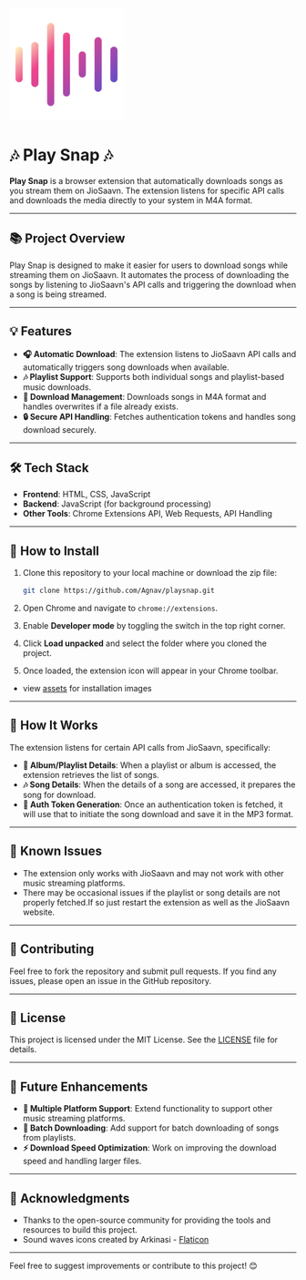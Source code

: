 <img src="assets/audio-waves.png" width="200" />


# 🎶 Play Snap 🎶

**Play Snap** is a browser extension that automatically downloads songs as you stream them on JioSaavn. The extension listens for specific API calls and downloads the media directly to your system in M4A format.

---

## 📚 Project Overview

Play Snap is designed to make it easier for users to download songs while streaming them on JioSaavn. It automates the process of downloading the songs by listening to JioSaavn's API calls and triggering the download when a song is being streamed.

---

## 💡 Features

- **🎧 Automatic Download**: The extension listens to JioSaavn API calls and automatically triggers song downloads when available.
- **🎶 Playlist Support**: Supports both individual songs and playlist-based music downloads.
- **📂 Download Management**: Downloads songs in M4A format and handles overwrites if a file already exists.
- **🔒 Secure API Handling**: Fetches authentication tokens and handles song download securely.

---

## 🛠️ Tech Stack

- **Frontend**: HTML, CSS, JavaScript
- **Backend**: JavaScript (for background processing)
- **Other Tools**: Chrome Extensions API, Web Requests, API Handling

---

## 🚀 How to Install

1. Clone this repository to your local machine or download the zip file:
   ```bash
   git clone https://github.com/Agnav/playsnap.git
   ```

2. Open Chrome and navigate to `chrome://extensions`.

3. Enable **Developer mode** by toggling the switch in the top right corner.

4. Click **Load unpacked** and select the folder where you cloned the project.

5. Once loaded, the extension icon will appear in your Chrome toolbar.

- view [assets](assets) for installation images 
---

## 🎯 How It Works

The extension listens for certain API calls from JioSaavn, specifically:

- **📀 Album/Playlist Details**: When a playlist or album is accessed, the extension retrieves the list of songs.
- **🎶 Song Details**: When the details of a song are accessed, it prepares the song for download.
- **🔑 Auth Token Generation**: Once an authentication token is fetched, it will use that to initiate the song download and save it in the MP3 format.

---

## 🐞 Known Issues

- The extension only works with JioSaavn and may not work with other music streaming platforms.
- There may be occasional issues if the playlist or song details are not properly fetched.If so just restart the extension as well as the JioSaavn website.

---

## 🤝 Contributing

Feel free to fork the repository and submit pull requests. If you find any issues, please open an issue in the GitHub repository.

---

## 📄 License

This project is licensed under the MIT License. See the [LICENSE](LICENSE) file for details.

---

## 🌟 Future Enhancements

- **🔗 Multiple Platform Support**: Extend functionality to support other music streaming platforms.
- **🎵 Batch Downloading**: Add support for batch downloading of songs from playlists.
- **⚡ Download Speed Optimization**: Work on improving the download speed and handling larger files.

---

## 🙌 Acknowledgments

- Thanks to the open-source community for providing the tools and resources to build this project.
- Sound waves icons created by Arkinasi - [Flaticon](https://www.flaticon.com/free-icon/audio-waves_10181172?term=sound+waves&page=1&position=10&origin=tag&related_id=10181172)

---

Feel free to suggest improvements or contribute to this project! 😊

